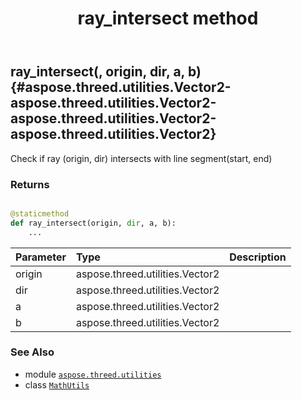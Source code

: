 ﻿---
title: ray_intersect method
second_title: Aspose.3D for Python via .NET API References
description: 
type: docs
weight: 60
url: /python-net/aspose.threed.utilities/mathutils/ray_intersect/
is_root: false
---

## ray_intersect(, origin, dir, a, b) {#aspose.threed.utilities.Vector2-aspose.threed.utilities.Vector2-aspose.threed.utilities.Vector2-aspose.threed.utilities.Vector2}

Check if ray (origin, dir) intersects with line segment(start, end)


### Returns 





```python

@staticmethod
def ray_intersect(origin, dir, a, b):
    ...
```


| Parameter | Type | Description |
| :- | :- | :- |
| origin | aspose.threed.utilities.Vector2 |  |
| dir | aspose.threed.utilities.Vector2 |  |
| a | aspose.threed.utilities.Vector2 |  |
| b | aspose.threed.utilities.Vector2 |  |



### See Also
* module [`aspose.threed.utilities`](../../)
* class [`MathUtils`](/3d/python-net/aspose.threed.utilities/mathutils)
